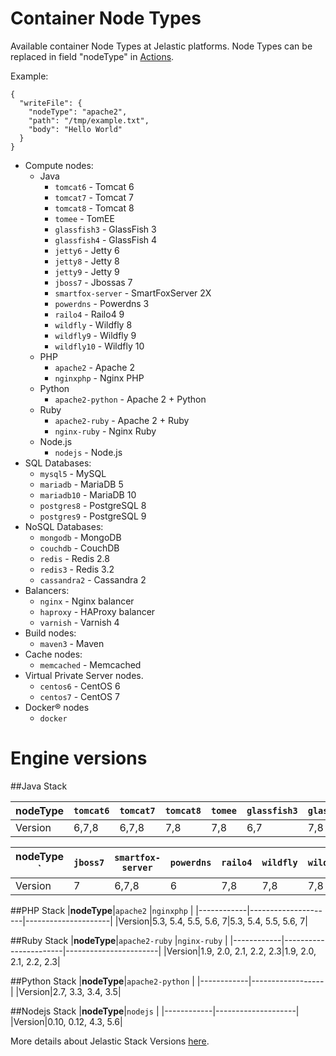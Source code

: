 # Container Node Types

Available container Node Types at Jelastic platforms.
Node Types can be replaced in field "nodeType" in [Actions](http://docs.cloudscripting.local/reference/actions/).

Example:
```
{
  "writeFile": {
    "nodeType": "apache2",
    "path": "/tmp/example.txt",
    "body": "Hello World"
  }
} 
```
 
- Compute nodes:
    - Java
        - `tomcat6` - Tomcat 6
        - `tomcat7` - Tomcat 7
        - `tomcat8` - Tomcat 8
        - `tomee` - TomEE
        - `glassfish3` - GlassFish 3
        - `glassfish4` - GlassFish 4
        - `jetty6` - Jetty 6
        - `jetty8` - Jetty 8
        - `jetty9` - Jetty 9
        - `jboss7` - Jbossas 7
        - `smartfox-server` - SmartFoxServer 2X
        - `powerdns` - Powerdns 3
        - `railo4` - Railo4 9
        - `wildfly` - Wildfly 8
        - `wildfly9` - Wildfly 9
        - `wildfly10` - Wildfly 10
    - PHP
        - `apache2` - Apache 2
        - `nginxphp` - Nginx PHP
    - Python
        - `apache2-python` - Apache 2 + Python
    - Ruby
        - `apache2-ruby` - Apache 2 + Ruby
        - `nginx-ruby` - Nginx Ruby
    - Node.js
        - `nodejs` - Node.js
- SQL Databases:
    - `mysql5` - MySQL
    - `mariadb` - MariaDB 5
    - `mariadb10` - MariaDB 10
    - `postgres8` - PostgreSQL 8
    - `postgres9` - PostgreSQL 9
- NoSQL Databases:
    - `mongodb` - MongoDB
    - `couchdb` - CouchDB
    - `redis` - Redis 2.8
    - `redis3` - Redis 3.2
    - `cassandra2` - Cassandra 2
- Balancers:
    - `nginx` - Nginx balancer
    - `haproxy` - HAProxy balancer
    - `varnish` - Varnish 4
- Build nodes:
    - `maven3` - Мaven
- Cache nodes:
    - `memcached` - Мemcached
- Virtual Private Server nodes.
    - `centos6` - CentOS 6
    - `centos7` - CentOS 7
- Docker&reg; nodes
    - `docker`
    
# Engine versions

##Java Stack

|**nodeType** |`tomcat6`|`tomcat7`|`tomcat8`|`tomee`|`glassfish3`|`glassfish4`|`jetty6`|`jetty8`|`jetty9`|
|------------|---------|---------|---------|-------|------------|------------|--------|--------|--------|
|Version| 6,7,8   | 6,7,8   | 7,8     |  7,8  |6,7         |  7,8       |6,7,8   |6,7,8   |8|

|**nodeType** `|`jboss7`|`smartfox-server`|`powerdns`|`railo4`|`wildfly`|`wildfly9`|`wildfly10`|
|------------|--------|---------------- |----------|--------|---------|----------|-----------|
|Version     |7      |6,7,8            | 6        |7,8     |    7,8  |7,8       | 8     |

##PHP Stack
|**nodeType**|`apache2`            |`nginxphp`           |
|------------|---------------------|---------------------|
|Version|5.3, 5.4, 5.5, 5.6, 7|5.3, 5.4, 5.5, 5.6, 7|

##Ruby Stack
|**nodeType**|`apache2-ruby`         |`nginx-ruby`           |
|------------|-----------------------|-----------------------|
|Version|1.9, 2.0, 2.1, 2.2, 2.3|1.9, 2.0, 2.1, 2.2, 2.3|

##Python Stack
|**nodeType**|`apache2-python`  |
|------------|------------------|
|Version|2.7, 3.3, 3.4, 3.5|

##Nodejs Stack
|**nodeType**|`nodejs`            |
|------------|--------------------|
|Version|0.10, 0.12, 4.3, 5.6|

More details about Jelastic Stack Versions [here](https://docs.jelastic.com/software-stacks-versions).